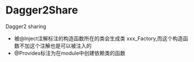 # Dagger2Share
Dagger2 sharing

- 被@Inject注解标注的构造函数所在的类会生成类 xxx_Factory,而这个构造函数不加这个注解也是可以被注入的
- @Provides标注为在module中创建依赖类的函数

